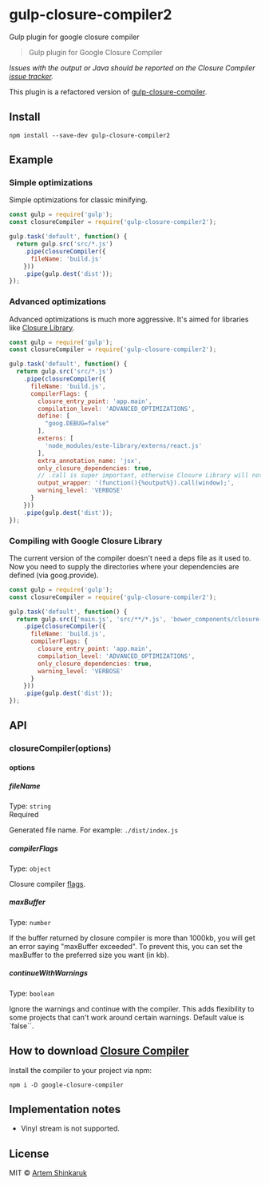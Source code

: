 # gulp-closure-compiler2

Gulp plugin for google closure compiler
> Gulp plugin for Google Closure Compiler

*Issues with the output or Java should be reported on the Closure Compiler [issue tracker](https://github.com/google/closure-compiler/issues).*


This plugin is a refactored version of [gulp-closure-compiler](https://www.npmjs.com/package/gulp-closure-compiler).

## Install

```
npm install --save-dev gulp-closure-compiler2
```

## Example

### Simple optimizations

Simple optimizations for classic minifying.

```js
const gulp = require('gulp');
const closureCompiler = require('gulp-closure-compiler2');

gulp.task('default', function() {
  return gulp.src('src/*.js')
    .pipe(closureCompiler({
      fileName: 'build.js'
    }))
    .pipe(gulp.dest('dist'));
});
```

### Advanced optimizations

Advanced optimizations is much more aggressive. It's aimed for libraries like [Closure Library](https://developers.google.com/closure/library/).

```js
const gulp = require('gulp');
const closureCompiler = require('gulp-closure-compiler2');

gulp.task('default', function() {
  return gulp.src('src/*.js')
    .pipe(closureCompiler({
      fileName: 'build.js',
      compilerFlags: {
        closure_entry_point: 'app.main',
        compilation_level: 'ADVANCED_OPTIMIZATIONS',
        define: [
          "goog.DEBUG=false"
        ],
        externs: [
          'node_modules/este-library/externs/react.js'
        ],
        extra_annotation_name: 'jsx',
        only_closure_dependencies: true,
        // .call is super important, otherwise Closure Library will not work in strict mode.
        output_wrapper: '(function(){%output%}).call(window);',
        warning_level: 'VERBOSE'
      }
    }))
    .pipe(gulp.dest('dist'));
});
```

### Compiling with Google Closure Library

The current version of the compiler doesn't need a deps file as it used to. Now you need to supply the directories where your dependencies are defined (via goog.provide).

```js
const gulp = require('gulp');
const closureCompiler = require('gulp-closure-compiler2');

gulp.task('default', function() {
  return gulp.src(['main.js', 'src/**/*.js', 'bower_components/closure-library/closure/goog/**/*.js'])
    .pipe(closureCompiler({
      fileName: 'build.js',
      compilerFlags: {
        closure_entry_point: 'app.main',
        compilation_level: 'ADVANCED_OPTIMIZATIONS',
        only_closure_dependencies: true,
        warning_level: 'VERBOSE'
      }
    }))
    .pipe(gulp.dest('dist'));
});
```

## API

### closureCompiler(options)

#### options

##### fileName

Type: `string`  
Required

Generated file name. For example: `./dist/index.js`

##### compilerFlags

Type: `object`  

Closure compiler [flags](https://github.com/google/closure-compiler/wiki/Flags-and-Options).

##### maxBuffer

Type: `number` 

If the buffer returned by closure compiler is more than 1000kb, you will get an error saying "maxBuffer exceeded". To prevent this, you can set the maxBuffer to the preferred size you want (in kb).

##### continueWithWarnings

Type: `boolean` 

Ignore the warnings and continue with the compiler. This adds flexibility to some projects that can't work around certain warnings. Default value is `false``.

## How to download [Closure Compiler](https://developers.google.com/closure/compiler/)

Install the compiler to your project via npm:

`npm i -D google-closure-compiler`

## Implementation notes

- Vinyl stream is not supported.

## License

MIT © [Artem Shinkaruk](https://github.com/shining-mind)